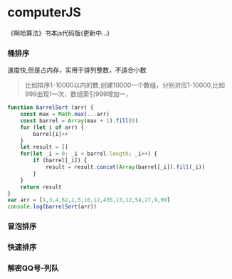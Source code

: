 # computerJS

《啊哈算法》书本js代码版(更新中...)

### 桶排序

速度快,但是占内存，实用于排列整数，不适合小数
> 比如排序1-10000以内的数,创建10000一个数组，分别对应1-10000,比如999出现1一次，数组索引999增加一，

```javascript
function barrelSort (arr) {
    const max = Math.max(...arr)
    const barrel = Array(max + 1).fill(0)
    for (let i of arr) {
        barrel[i]++
    }
    let result = []
    for(let _i = 0; _i < barrel.length; _i++) {
        if (barrel[_i]) {
            result = result.concat(Array(barrel[_i]).fill(_i))
        }
    }
    return result
}
var arr = [1,3,4,62,1,5,16,12,435,13,12,54,27,9,99]
console.log(barrelSort(arr))
```

### 冒泡排序

### 快速排序

### 解密QQ号-列队
